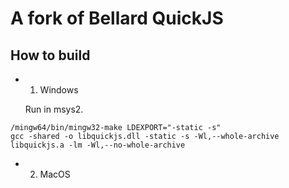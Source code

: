 # A fork of Bellard QuickJS

## How to build
* 1. Windows
  
  Run in msys2.

```shell
/mingw64/bin/mingw32-make LDEXPORT="-static -s"
gcc -shared -o libquickjs.dll -static -s -Wl,--whole-archive libquickjs.a -lm -Wl,--no-whole-archive
```

* 2. MacOS
  